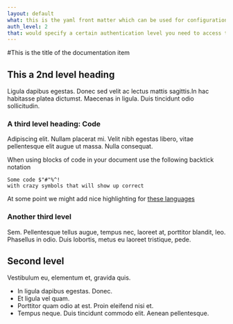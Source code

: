 ```yaml
---
layout: default
what: this is the yaml front matter which can be used for configuration, for example
auth_level: 2
that: would specify a certain authentication level you need to access this file.
---
```


#This is the title of the documentation item

## This a 2nd level heading 

Ligula dapibus egestas. Donec sed velit ac lectus mattis sagittis.In hac habitasse platea dictumst. Maecenas in ligula. Duis tincidunt odio sollicitudin.

### A third level heading: Code 

Adipiscing elit. Nullam placerat mi.  Velit nibh egestas libero, vitae pellentesque elit augue ut massa. Nulla consequat.

When using blocks of code in your document use the following backtick notation

```Language
Some code $"#"%^! 
with crazy symbols that will show up correct
```

At some point we might add nice highlighting for [these languages](https://github.com/github/linguist/blob/master/lib/linguist/languages.yml)

### Another third level 

Sem. Pellentesque tellus augue, tempus nec, laoreet at, porttitor blandit, leo. Phasellus in odio. Duis lobortis, metus eu laoreet tristique, pede.

## Second level

Vestibulum eu, elementum et, gravida quis.

- In ligula dapibus egestas. Donec.
- Et ligula vel quam.
- Porttitor quam odio at est. Proin eleifend nisi et.
- Tempus neque. Duis tincidunt commodo elit. Aenean pellentesque.


